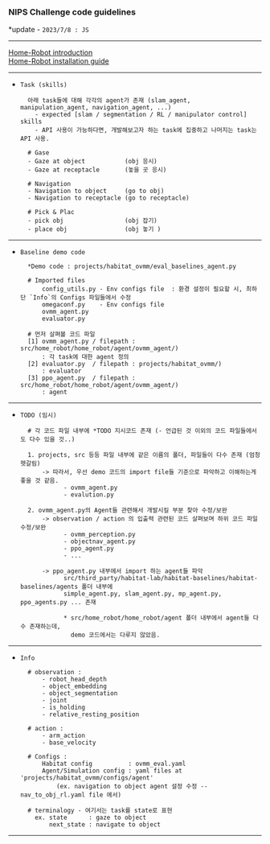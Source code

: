 ### NIPS Challenge code guidelines

*update - `2023/7/8 : JS` 

---

[Home-Robot introduction](https://aihabitat.org/challenge/2023_homerobot_ovmm/)  
[Home-Robot installation guide](https://github.com/facebookresearch/home-robot)


----

- `Task (skills)`


        아래 task들에 대해 각각의 agent가 존재 (slam_agent, manipulation_agent, navigation_agent, ...)
          - expected [slam / segmentation / RL / manipulator control] skills 
          - API 사용이 가능하다면, 개발해보고자 하는 task에 집중하고 나머지는 task는 API 사용.  

        # Gase
        - Gaze at object           (obj 응시)
        - Gaze at receptacle       (놓을 곳 응시)

        # Navigation 
        - Navigation to object     (go to obj)
        - Navigation to receptacle (go to receptacle)

        # Pick & Plac
        - pick obj                 (obj 잡기)
        - place obj                (obj 놓기 )

---

- `Baseline demo code`


        *Demo code : projects/habitat_ovmm/eval_baselines_agent.py

        # Imported files 
            config_utils.py - Env configs file  : 환경 설정이 필요할 시, 최하단 `Info`의 Configs 파일들에서 수정   
            omegaconf.py    - Env configs file
            ovmm_agent.py
            evaluator.py 
    
        # 먼저 살펴볼 코드 파일 
        [1] ovmm_agent.py / filepath : src/home_robot/home_robot/agent/ovmm_agent/)
            : 각 task에 대한 agent 정의 
        [2] evaluator.py  / filepath : projects/habitat_ovmm/) 
            : evaluator
        [3] ppo_agent.py  / filepath : src/home_robot/home_robot/agent/ovmm_agent/)
            : agent 


---

- `TODO (임시)`

        # 각 코드 파일 내부에 *TODO 지시코드 존재 (- 언급된 것 이외의 코드 파일들에서도 다수 있을 것..)

        1. projects, src 등등 파일 내부에 같은 이름의 폴더, 파일들이 다수 존재 (엄청 헷갈림)
            -> 따라서, 우선 demo 코드의 import file들 기준으로 파악하고 이해하는게 좋을 것 같음.
                  - ovmm_agent.py
                  - evalution.py 
    
        2. ovmm_agent.py의 Agent들 관련해서 개발시킬 부분 찾아 수정/보완
            -> observation / action 의 입출력 관련된 코드 살펴보며 하위 코드 파일 수정/보완
                  - ovmm_perception.py
                  - objectnav_agent.py
                  - ppo_agent.py
                  - ...
  
            -> ppo_agent.py 내부에서 import 하는 agent들 파악
                  src/third_party/habitat-lab/habitat-baselines/habitat-baselines/agents 폴더 내부에
                  simple_agent.py, slam_agent.py, mp_agent.py, ppo_agents.py ... 존재
            
                  * src/home_robot/home_robot/agent 폴더 내부에서 agent들 다수 존재하는데, 
                    demo 코드에서는 다루지 않았음.
            
---

- `Info`

        # observation :
            - robot_head_depth
            - object_embedding
            - object_segmentation
            - joint
            - is_holding
            - relative_resting_position

        # action :
            - arm_action
            - base_velocity
  
        # Configs :
            Habitat config          : ovmm_eval.yaml
            Agent/Simulation config : yaml files at 'projects/habitat_ovmm/configs/agent'
                (ex. navigation to object agent 설정 수정 -- nav_to_obj_rl.yaml file 에서) 

        # terminalogy - 여기서는 task를 state로 표현 
          ex. state      : gaze to object 
              next_state : navigate to object

  
---    
    

    

    
